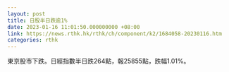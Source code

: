 ```yaml
---
layout: post
title: 日股半日跌逾1%
date: 2023-01-16 11:01:50.000000000 +08:00
link: https://news.rthk.hk/rthk/ch/component/k2/1684058-20230116.htm
categories: rthk
---
```


東京股市下跌。日經指數半日跌264點，報25855點，跌幅1.01%。
